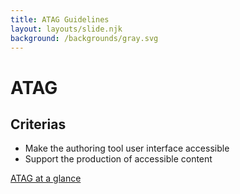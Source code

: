 ```yaml
---
title: ATAG Guidelines
layout: layouts/slide.njk
background: /backgrounds/gray.svg
---
```


# ATAG

## Criterias

- Make the authoring tool user interface accessible
- Support the production of accessible content

[ATAG at a glance](https://www.w3.org/WAI/standards-guidelines/atag/glance/)
